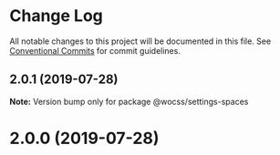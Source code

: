 # Change Log

All notable changes to this project will be documented in this file.
See [Conventional Commits](https://conventionalcommits.org) for commit guidelines.

## 2.0.1 (2019-07-28)

**Note:** Version bump only for package @wocss/settings-spaces





<a name="2.0.0"></a>
# 2.0.0 (2019-07-28)
